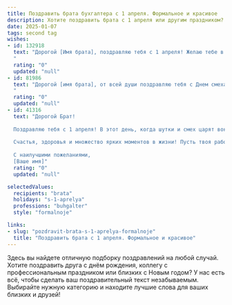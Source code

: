 ```yaml
---
title: Поздравить брата бухгалтера с 1 апреля. Формальное и красивое
description: Хотите поздравить брата с 1 апреля или другим праздником? Наш ИИ создаст незабываемое поздравление, а вы обязательно выделитесь среди других.  
date: 2025-01-07
tags: second tag
wishes:
- id: 132918
  text: "Дорогой [Имя брата], поздравляю тебя с 1 апреля! Желаю тебе в этот день, и во все последующие дни,  профессиональных успехов в твоей важной и ответственной работе бухгалтера,  безупречной точности в расчетах и  только позитивных результатов. Пусть  в твоей жизни царит порядок и гармония, как в идеально составленном балансе. С праздником!
  "
  rating: "0"
  updated: "null"
- id: 81986
  text: "Дорогой [имя брата], от всей души поздравляю тебя с Днем смеха! Желаю тебе, чтобы этот день был наполнен искрометным юмором, радостными встречами и приятными сюрпризами. Пусть твоя работа бухгалтера всегда будет для тебя интересной и приносящей удовлетворение, а душа – легкой и открытой для новых шуток и веселья!
  "
  rating: "0"
  updated: "null"
- id: 41316
  text: "Дорогой Брат!
  
  Поздравляю тебя с 1 апреля! В этот день, когда шутки и смех царят вокруг, желаю тебе сохранять лёгкость и позитив в сердце, несмотря на все бухгалтерские заботы. Пусть каждый день приносит радость, а цифры складываются в удачу и благополучие.
  
  Счастья, здоровья и множество ярких моментов в жизни! Пусть твоя работа всегда приносит удовольствие, а профессиональные достижения сопутствуют на каждом шаге.
  
  С наилучшими пожеланиями,
  [Ваше имя]"
  rating: "0"
  updated: "null"

selectedValues:
  recipients: "brata"
  holidays: "s-1-aprelya"
  professions: "buhgalter"
  style: "formalnoje"

links:
- slug: "pozdravit-brata-s-1-aprelya-formalnoje"
  title: "Поздравить брата с 1 апреля. Формальное и красивое"
---
```


Здесь вы найдете отличную подборку поздравлений на любой случай.
Хотите поздравить друга с днём рождения, коллегу с профессиональным праздником или близких с Новым годом? У нас есть всё, чтобы сделать ваш поздравительный текст незабываемым. Выбирайте нужную категорию и находите лучшие слова для ваших близких и друзей!
